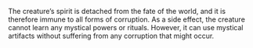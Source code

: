 The creature’s spirit is detached from the fate of the world, and it is therefore immune to all forms of corruption. As a side effect, the creature cannot learn any mystical powers or rituals. However, it can use mystical artifacts without suffering from any corruption that might occur.